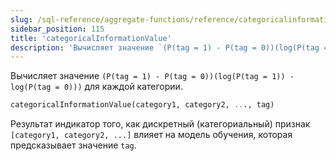 ```yaml
---
slug: /sql-reference/aggregate-functions/reference/categoricalinformationvalue
sidebar_position: 115
title: 'categoricalInformationValue'
description: 'Вычисляет значение `(P(tag = 1) - P(tag = 0))(log(P(tag = 1)) - log(P(tag = 0)))` для каждой категории.'
---
```


Вычисляет значение `(P(tag = 1) - P(tag = 0))(log(P(tag = 1)) - log(P(tag = 0)))` для каждой категории.

``` sql
categoricalInformationValue(category1, category2, ..., tag)
```

Результат индикатор того, как дискретный (категориальный) признак `[category1, category2, ...]` влияет на модель обучения, которая предсказывает значение `tag`.
